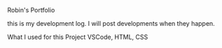 Robin's Portfolio

this is my development log. I will post developments when they happen.

What I used for this Project
 VSCode, 
 HTML,
 CSS
